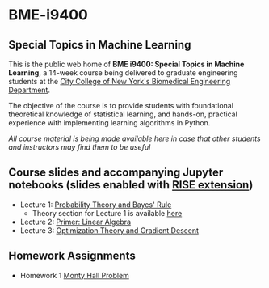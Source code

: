 # BME-i9400
## Special Topics in Machine Learning

This is the public web home of **BME i9400: Special Topics in Machine Learning**, a 14-week course being delivered to graduate engineering students at the [City College of New York's Biomedical Engineering Department](https://www.ccny.cuny.edu/bme). 

The objective of the course is to provide students with foundational theoretical knowledge of statistical learning, and hands-on, practical experience with implementing learning algorithms in Python.

*All course material is being made available here in case that other students and instructors may find them to be useful*

## Course slides and accompanying Jupyter notebooks (slides enabled with [RISE extension](https://rise.readthedocs.io/en/stable/#))
* Lecture 1: [Probability Theory and Bayes' Rule](https://github.com/dmochow/BME-i9400/blob/main/slides/lecture_01_probability_theory.ipynb)
  * Theory section for Lecture 1 is available [here](https://github.com/dmochow/BME-i9400/blob/main/slides/2024-L01.pdf)
* Lecture 2: [Primer: Linear Algebra](https://github.com/dmochow/BME-i9400/blob/main/slides/lecture_02_linear_algebra.ipynb)
* Lecture 3: [Optimization Theory and Gradient Descent](https://github.com/dmochow/BME-i9400/blob/main/slides/lecture_03_optimization.ipynb)


## Homework Assignments
* Homework 1 [Monty Hall Problem](https://github.com/dmochow/BME-i9400/blob/main/homework/homework_1.ipynb)